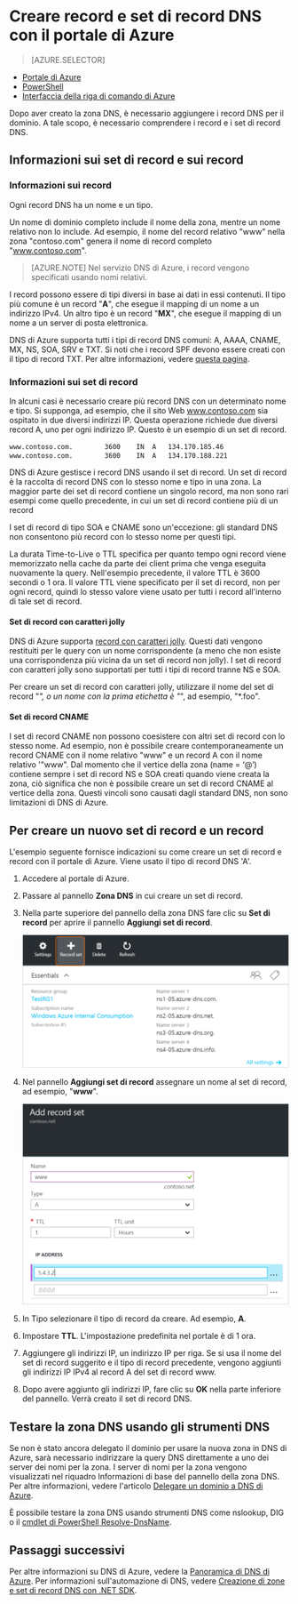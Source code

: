<properties
   pageTitle="Creare un set di record e i record per una zona DNS con il portale di Azure | Microsoft Azure"
   description="Come creare i record host per DNS di Azure e i set di record e i record usando il portale di Azure"
   services="dns"
   documentationCenter="na"
   authors="cherylmc"
   manager="carmonm"
   editor=""
   tags="azure-resource-manager"/>

<tags
   ms.service="dns"
   ms.devlang="na"
   ms.topic="article"
   ms.tgt_pltfrm="na"
   ms.workload="infrastructure-services"
   ms.date="03/29/2016"
   ms.author="cherylmc"/>


# Creare record e set di record DNS con il portale di Azure


> [AZURE.SELECTOR]
- [Portale di Azure](dns-getstarted-create-recordset-portal.md)
- [PowerShell](dns-getstarted-create-recordset.md)
- [Interfaccia della riga di comando di Azure](dns-getstarted-create-recordset-cli.md)


Dopo aver creato la zona DNS, è necessario aggiungere i record DNS per il dominio. A tale scopo, è necessario comprendere i record e i set di record DNS.

## Informazioni sui set di record e sui record

### Informazioni sui record

Ogni record DNS ha un nome e un tipo.

Un nome di dominio completo include il nome della zona, mentre un nome relativo non lo include. Ad esempio, il nome del record relativo "www" nella zona "contoso.com" genera il nome di record completo "www.contoso.com".

>[AZURE.NOTE] Nel servizio DNS di Azure, i record vengono specificati usando nomi relativi.

I record possono essere di tipi diversi in base ai dati in essi contenuti. Il tipo più comune è un record "**A**", che esegue il mapping di un nome a un indirizzo IPv4. Un altro tipo è un record "**MX**", che esegue il mapping di un nome a un server di posta elettronica.

DNS di Azure supporta tutti i tipi di record DNS comuni: A, AAAA, CNAME, MX, NS, SOA, SRV e TXT. Si noti che i record SPF devono essere creati con il tipo di record TXT. Per altre informazioni, vedere [questa pagina](http://tools.ietf.org/html/rfc7208#section-3.1).


### Informazioni sui set di record

In alcuni casi è necessario creare più record DNS con un determinato nome e tipo. Si supponga, ad esempio, che il sito Web www.contoso.com sia ospitato in due diversi indirizzi IP. Questa operazione richiede due diversi record A, uno per ogni indirizzo IP. Questo è un esempio di un set di record.

	www.contoso.com.		3600	IN	A	134.170.185.46
	www.contoso.com.		3600	IN	A	134.170.188.221

DNS di Azure gestisce i record DNS usando il set di record. Un set di record è la raccolta di record DNS con lo stesso nome e tipo in una zona. La maggior parte dei set di record contiene un singolo record, ma non sono rari esempi come quello precedente, in cui un set di record contiene più di un record

I set di record di tipo SOA e CNAME sono un'eccezione: gli standard DNS non consentono più record con lo stesso nome per questi tipi.

La durata Time-to-Live o TTL specifica per quanto tempo ogni record viene memorizzato nella cache da parte dei client prima che venga eseguita nuovamente la query. Nell'esempio precedente, il valore TTL è 3600 secondi o 1 ora. Il valore TTL viene specificato per il set di record, non per ogni record, quindi lo stesso valore viene usato per tutti i record all'interno di tale set di record.

#### Set di record con caratteri jolly

DNS di Azure supporta [record con caratteri jolly](https://en.wikipedia.org/wiki/Wildcard_DNS_record). Questi dati vengono restituiti per le query con un nome corrispondente (a meno che non esiste una corrispondenza più vicina da un set di record non jolly). I set di record con caratteri jolly sono supportati per tutti i tipi di record tranne NS e SOA.

Per creare un set di record con caratteri jolly, utilizzare il nome del set di record "*", o un nome con la prima etichetta è "*", ad esempio, "*.foo".

#### Set di record CNAME

I set di record CNAME non possono coesistere con altri set di record con lo stesso nome. Ad esempio, non è possibile creare contemporaneamente un record CNAME con il nome relativo "www" e un record A con il nome relativo '"www". Dal momento che il vertice della zona (name = ‘@’) contiene sempre i set di record NS e SOA creati quando viene creata la zona, ciò significa che non è possibile creare un set di record CNAME al vertice della zona. Questi vincoli sono causati dagli standard DNS, non sono limitazioni di DNS di Azure.


## Per creare un nuovo set di record e un record

L'esempio seguente fornisce indicazioni su come creare un set di record e record con il portale di Azure. Viene usato il tipo di record DNS 'A'.

1. Accedere al portale di Azure.

2. Passare al pannello **Zona DNS** in cui creare un set di record.

3. Nella parte superiore del pannello della zona DNS fare clic su **Set di record** per aprire il pannello **Aggiungi set di record**.
 
	![nuovo set di record](./media/dns-getstarted-create-recordset-portal/newrecordset500.png)

4. Nel pannello **Aggiungi set di record** assegnare un nome al set di record, ad esempio, "**www**".
  
	![aggiungere un set di record](./media/dns-getstarted-create-recordset-portal/addrecordset500.png)

5. In Tipo selezionare il tipo di record da creare. Ad esempio, **A**.

6. Impostare **TTL**. L'impostazione predefinita nel portale è di 1 ora.

7. Aggiungere gli indirizzi IP, un indirizzo IP per riga. Se si usa il nome del set di record suggerito e il tipo di record precedente, vengono aggiunti gli indirizzi IP IPv4 al record A del set di record www.

8. Dopo avere aggiunto gli indirizzi IP, fare clic su **OK** nella parte inferiore del pannello. Verrà creato il set di record DNS.

## Testare la zona DNS usando gli strumenti DNS


Se non è stato ancora delegato il dominio per usare la nuova zona in DNS di Azure, sarà necessario indirizzare la query DNS direttamente a uno dei server dei nomi per la zona. I server di nomi per la zona vengono visualizzati nel riquadro Informazioni di base del pannello della zona DNS. Per altre informazioni, vedere l'articolo [Delegare un dominio a DNS di Azure](dns-domain-delegation.md).

È possibile testare la zona DNS usando strumenti DNS come nslookup, DIG o il [cmdlet di PowerShell Resolve-DnsName](https://technet.microsoft.com/library/jj590781.aspx).


## Passaggi successivi

Per altre informazioni su DNS di Azure, vedere la [Panoramica di DNS di Azure](dns-overview.md). Per informazioni sull'automazione di DNS, vedere [Creazione di zone e set di record DNS con .NET SDK](dns-sdk.md).

<!---HONumber=AcomDC_0406_2016-->